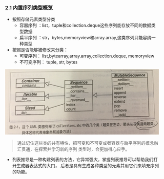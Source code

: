 ### 2.1 内置序列类型概览

* 按照存储元素类型分类
    * 容器序列 ：list，tuple和collection.deque这些序列能存放不同的数据类型数据
    * 扁平序列 ：str，bytes,memoryview和array.array,这类序列只能容纳一种类型
* 按照是否能够被修改来分类：
    * 可变序列： list,bytearray,array.array,collection.deque, memoryview
    * 不可变序列： tuple, str, bytes

![](2_序列构成的数组/collection.abc.jpg)

> 通过记住这些类的共有特性，把可变和不可变或者容器与扁平序列的概念融汇贯通，在探索并学习新的序列
类型时，会更加得心应手。

* 列表推导是一种构建列表的方法，它异常强大，掌握列表推导可以帮助我们打开生成器表达式的大门，
后者是具有生成各种类型的元素并用它们来填充序列的功能。







